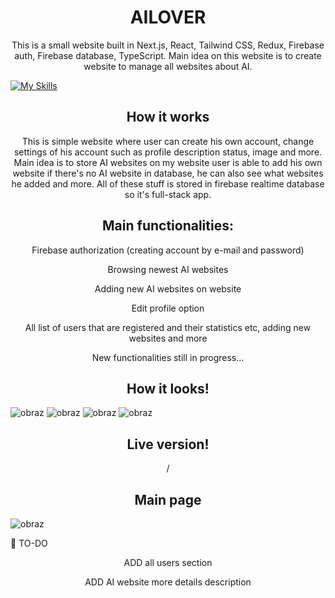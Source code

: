 
<h1 align="center">AILOVER</h1>
<p align="center">This is a small website built in Next.js, React, Tailwind CSS, Redux, Firebase auth, Firebase database, TypeScript. Main idea on this website is to create website to manage all websites about AI.</p>


  [![My Skills](https://skillicons.dev/icons?i=react,next,firebase,typescript,tailwind)](https://skillicons.dev)




<h2 align="center">How it works</h2>
<p align="center">This is simple website where user can create his own account, change settings of his account such as profile description status, image and more. Main idea is to store AI websites on my website
user is able to add his own website if there's no AI website in database, he can also see what websites he added and more. All of these stuff is stored in firebase realtime database so it's full-stack app.

</p>


<h2 align="center">Main functionalities: </h2>
<p align="center">Firebase authorization (creating account by e-mail and password)</p>
<p align="center">Browsing newest AI websites</p>
<p align="center">Adding new AI websites on website</p>
<p align="center">Edit profile option</p>
<p align="center">All list of users that are registered and their statistics etc, adding new websites and more</p>
<p align="center">New functionalities still in progress...</p>


<h2 align="center">How it looks!</h2>

![obraz](https://github.com/Peterr181/ailover/assets/102172769/8f568efb-cc44-4caf-a50d-90ecc20d8e5e)
![obraz](https://github.com/Peterr181/ailover/assets/102172769/f934fa75-2960-4601-8c63-1553451bbc9f)
![obraz](https://github.com/Peterr181/ailover/assets/102172769/a8a8004c-7101-4976-a165-bfee96a9531d)
![obraz](https://github.com/Peterr181/ailover/assets/102172769/57f08832-95d9-4977-9b03-fa98a26c9e38)






<h2 align="center">Live version!</h2>
<p align="center">/</p>





<h2 align="center">Main page</h2>

![obraz](https://github.com/Peterr181/ailover/assets/102172769/c58d5241-5719-43e3-b0fb-af5d01b8d63a)


:construction_worker: TO-DO
<p align="center">ADD all users section</p>
<p align="center">ADD AI website more details description</p>










